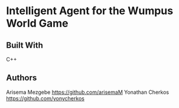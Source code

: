 # Intelligent Agent for the Wumpus World Game
## Built With
C++
## Authors 
Arisema Mezgebe https://github.com/arisemaM
Yonathan Cherkos https://github.com/yonycherkos
